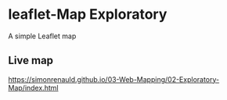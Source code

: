 # leaflet-Map Exploratory
A simple Leaflet map

## Live map
https://simonrenauld.github.io/03-Web-Mapping/02-Exploratory-Map/index.html

